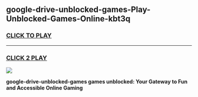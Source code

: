 
## google-drive-unblocked-games-Play-Unblocked-Games-Online-kbt3q
<h3>
<a href="https://premium76.site?title=google-drive-unblocked-games&ref=25A">CLICK TO PLAY</a></h3>
<hr>

<h3>
<a href="https://premium76.site?title=google-drive-unblocked-games&ref=25A">CLICK 2 PLAY</a>
  
</h3>

<a href="https://premium76.site?title=google-drive-unblocked-games&ref=25A"><img src="https://clearcache.store/games.png"></a>


**google-drive-unblocked-games games unblocked: Your Gateway to Fun and Accessible Online Gaming**
